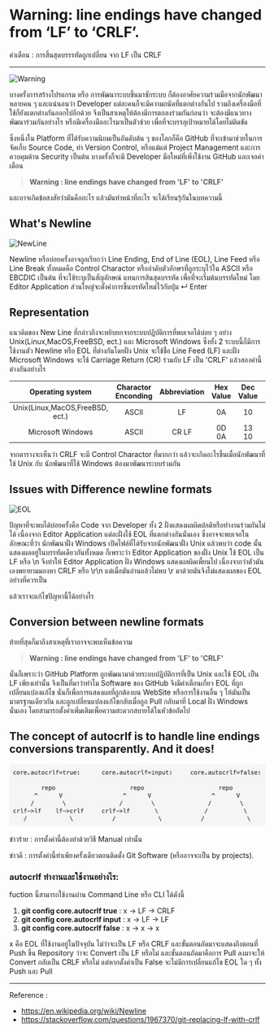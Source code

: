 ﻿# Warning: line endings have changed from ‘LF’ to ‘CRLF’.
คำเตือน : การสิ้นสุดบรรรทัดถูกเปลี่ยน จาก LF เป็น CRLF

---

![Warning](https://user-images.githubusercontent.com/4097841/46043452-13ae4800-c0e6-11e8-8d68-b83b86e3e58a.png)
<p>บางครั้งการสร้างโปรแกรม หรือ การพัฒนาระบบขึ้นมาซักระบบ ก็ต้องอาศัยความร่วมมือจากนักพัฒนาหลายคน ๆ และแน่นอนว่า Developer แต่ละคนก็จะมีความถนัดที่แตกต่างกันไป รวมถึงเครื่องมือที่ใช้ก็ยังแตกต่างกันออกไปอีกด้วย จึงเป็นสาเหตุให้ต้องมีการตกลงร่วมกันก่อนว่า จะต้องมีแนวทางพัฒนาร่วมกันอย่างไร หรือมีเครื่องมืออะไรมาเป็นตัวช่วย เพื่อที่จะบรรลุเป้าหมายได้โดยไม่ติดขัด</p>
<p>ซึ่งหนึ่งใน Platform ที่ได้รับความนิยมเป็นอันดับต้น ๆ ของโลกก็คือ GitHub ที่จะเข้ามาช่วยในการจัดเก็บ Source Code, ทำ Version Control, หรือแม้แต่ Project Management และการควบคุมด้าน Security เป็นต้น บางครั้งก็จะมี Developer มือใหม่ที่เพิ่งใช้งาน GitHub และเจอคำเตือน </p>

> **Warning : line endings have changed from 'LF' to 'CRLF'**

<p>และอาจเกิดข้อสงสัยว่ามันคืออะไร แล้วมันทำหน้าที่อะไร จะได้เรียนรุ้กันในบทความนี้</p>

## What's Newline
![NewLine](https://upload.wikimedia.org/wikipedia/commons/b/b3/Illustration_of_a_newline.png)
<p>Newline หรือบ่อยครั้งอาจถูกเรียกว่า Line Ending, End of Line (EOL), Line Feed หรือ Line Break ทั้งหมดคือ Control Charactor หรือลำดับตัวอักษรที่ถูกระบุไว้ใน ASCII หรือ EBCDIC เป็นต้น ที่จะใช้ระบุเป็นสัญลักษณ์ แทนการสินสุดบรรทัด เพื่อที่จะเริ่มต้นบรรทัดใหม่ โดย Editor Application ส่วนใหญ่จะตั้งค่าการขึ้นบรทัดใหม่ไว้กับปุ่ม ↵ Enter </p>

## Representation
<p>แนวคิดของ New Line ที่กล่าวถึงจะหยิบยกจากระบบปฏิบัติการที่พบเจอได้บ่อย ๆ อย่าง Unix(Linux,MacOS,FreeBSD, ect.) และ Microsoft Windows ซึ่งทั้ง 2 ระบบนี้ก็มีการใช้งานตัว Newline หรือ EOL ที่ต่างกันโดยฝั่ง Unix จะใช้ชื่อ Line Feed (LF) และฝั่ง Microsoft Windows จะใช้ Carriage Return (CR) ร่วมกับ LF เป็น 'CRLF' แล้วสองคำนี้ต่างกันอย่างไร</p>

|Operating system|Charactor Enconding|Abbreviation|Hex Value|Dec Value|Escape Sequence|
|:-:|:-:|:-:|:-:|:-:|:-:|
|Unix(Linux,MacOS,FreeBSD, ect.)|ASCII|LF|0A|10|\n|
|Microsoft Windows|ASCII|CR LF|0D 0A|13 10|\r\n|

<p>จากตารางจะเห็นว่า CRLF จะมี Control Charactor ที่มากกว่า แล้วจะเกิดอะไรขึ้นเมื่อนักพัฒนาที่ใช้ Unix กับ นักพัฒนาที่ใช้ Windows ต้องมาพัฒนาระบบร่วมกัน</p>

## Issues with Difference newline formats
![EOL](https://upload.wikimedia.org/wikipedia/commons/2/27/Newline_hex_0A.png)
<p>ปัญหาที่จะพบได้บ่อยครั้งคือ Code จาก Developer ทั้ง 2 ฝั่งแสดงผลผิดปกติหรือทำงานร่วมกันไม่ได้ เนื่องจาก Editor Application แต่ละฝั่งใช้ EOL ที่แตกต่างกันนั่นเอง ซึ่งอาจจะพบเจอในลักษณะที่ว่า นักพัฒนาฝั่ง Windows เปิดไฟล์ที่ได้รับจากนักพัฒนาฝั่ง Unix แล้วพบว่า code นั้นแสดงผลอยู่ในบรรทัดเดียวกันทั้งหมด ก็เพราะว่า Editor Application ของฝั่ง Unix ใช้ EOL เป็น LF หรือ \n จึงทำให้ Editor Application ฝั่ง Windows แสดงผลผิดเพี้ยนไป เนื่องจากว่าตัวมันเองพยายามมองหา CRLF หรือ \r\n แต่เมื่อมันอ่านแล้วไม่พบ \r มาด้วยมันจึงไม่แสดงผลของ EOL อย่างที่ควรเป็น </p> แล้วเราจะแก้ไขปัญหานี้ได้อย่างไร

## Conversion between newline formats
ท้ายที่สุดก็มาถึงสาเหตุที่เราอาจจะพบเห็นข้อความ

> **Warning : line endings have changed from 'LF' to 'CRLF'**

นั่นก็เพราะว่า GitHub Platform ถูกพัฒนามาด้วยระบบปฏิบัติการที่เป็น Unix และใช้ EOL เป็น LF เพียงเท่านั้น จึงเป็นที่มาว่าทำไม Software ของ GitHub จึงมีคำเตือนเกี่ยว EOL ที่ถูกเปลี่ยนแปลงแก้ไข นั่นก็เพื่อการแสดงผลที่ถูกต้องบน WebSite หรือการใช้งานอื่น ๆ ให้มันเป็นมาตรฐานเดียวกัน และถูกเปลี่ยนแปลงแก้ไขกลับเมื่อถูก Pull กลับมาที่ Local ฝั่ง Windows นั่นเอง โดยสามารถตั้งค่าเพิ่มเติมเพื่อความสะดวกสบายได้ในหัวข้อถัดไป

## The concept of autocrlf is to handle line endings conversions transparently. And it does!
![AutoCRLF](/images/autocrlf.png)
<p>ข่าวร้าย : การตั้งค่านี้ต้องทำด้วยวิธี Manual เท่านั้น</p>
<p>ข่าวดี : การตั้งค่านี้ทำเพียงครั้งเดียวตอนติดตั้ง Git Software (หรืออาจจะเป็น by projects).</p>

### autocrlf ทำงานและใช้งานอย่างไร:

fuction นี้สามารถใช้งานผ่าน Command Line หรือ CLI ได้ดังนี้

>>>

1) **git config core.autocrlf true**  :   x -> LF -> CRLF
2) **git config core.autocrlf input** :   x -> LF -> LF
3) **git config core.autocrlf false** :   x -> x -> x

>>>

x คือ EOL ที่ใช้งานอยู่ในปัจจุบัน ไม่ว่าจะเป็น LF หรือ CRLF และขั้นตอนถัดมาจะแสดงถึงตอนที่ Push ขึ้น Repository ว่าจะ Convert เป็น LF หรือไม่ และขั้นตอนถัดมาคือการ Pull ลงมาจะให้ Convert กลับเป็น CRLF หรือไม่ แต่หากตั้งค่าเป็น False จะไม่มีการเปลี่ยนแก้ไข EOL ใด ๆ ทั้ง Push และ Pull

---

Reference : 
- https://en.wikipedia.org/wiki/Newline
- https://stackoverflow.com/questions/1967370/git-replacing-lf-with-crlf
